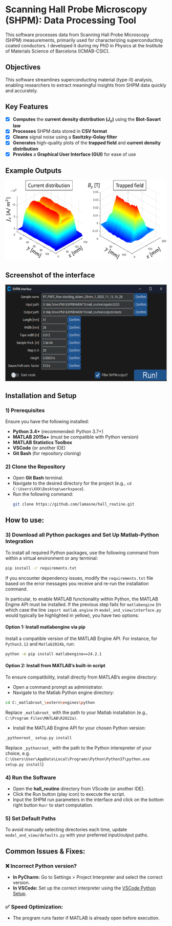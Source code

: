 # Scanning Hall Probe Microscopy (SHPM): Data Processing Tool

This software processes data from Scanning Hall Probe Microscopy (SHPM) measurements, primarily used for characterizing superconducting coated conductors. I developed it during my PhD in Physics at the Institute of Materials Science of Barcelona (ICMAB-CSIC).

## Objectives

This software streamlines superconducting material (type-II) analysis, enabling researchers to extract meaningful insights from SHPM data quickly and accurately.

## Key Features

- [x] **Computes** the **current density distribution ($J_c$)** using the **Biot-Savart law**  
- [x] **Processes** SHPM data stored in **CSV format**  
- [x] **Cleans** signal noise using a **Savitzky-Golay filter**  
- [x] **Generates** high-quality plots of the **trapped field** and **current density distribution**  
- [x] **Provides** a **Graphical User Interface (GUI)** for ease of use  

## Example Outputs

<img src="doc/images/outputs_SHPM.png" alt="Typical trapped field and critical current density distribution in a coated conductor" height="250">

## Screenshot of the interface

<img src="doc/images/interface.png" alt="GUI Interface" height="300">

## Installation and Setup

### 1) Prerequisites
Ensure you have the following installed:
   - **Python 3.4+** (recommended: Python 3.7+)
   - **MATLAB 2015a+** (must be compatible with Python version)
   - **MATLAB Statistics Toolbox**
   - **VSCode** (or another IDE)
   - **Git Bash** (for repository cloning)

### 2) Clone the Repository

- Open **Git Bash** terminal.
- Navigate to the desired directory for the project (e.g., `cd C:\Users\XXX\Desktop\workspace`).
- Run the following command:
  ```bash
  git clone https://github.com/lamasne/hall_routine.git
  ```
## How to use:

### 3) Download all Python packages and Set Up Matlab-Python Integration

To install all required Python packages, use the following command from within a virtual environment or any terminal:
```bash
pip install -r requirements.txt
```
If you encounter dependency issues, modify the `requirements.txt` file based on the error messages you receive and re-run the installation command. 

In particular, to enable MATLAB functionality within Python, the MATLAB Engine API must be installed. If the previous step fails for `matlabengine` (in which case the line `import matlab.engine` in `model_and_view/interface.py` would typically be highlighted in yellow), you have two options:

#### Option 1: Install matlabengine via pip
Install a compatible version of the MATLAB Engine API. For instance, for `Python3.12` and `Matlab2024b`, run:
```bash
python -m pip install matlabengine==24.2.1
```

#### Option 2: Install from MATLAB’s built-in script
To ensure compatibility, install directly from MATLAB’s engine directory:
- Open a command prompt as administrator.
- Navigate to the Matlab Python engine directory:
```bash
cd C:_matlabroot_\extern\engines\python
```
Replace `_matlabroot_` with the path to your Matlab installation (e.g., `C:\Program Files\MATLAB\R2022a)`.
- Install the MATLAB Engine API for your chosen Python version:
```bash
_pythonroot_ setup.py install
   ```
Replace `_pythonroot_` with the path to the Python interepreter of your choice, e.g. `C:\Users\User\AppData\Local\Programs\Python\Python37\python.exe setup.py install`)

### 4) Run the Software
- Open the **hall_routine** directory from VScode (or another IDE).
- Click the Run button (play icon) to execute the script.
- Input the SHPM run parameters in the interface and click on the bottom right button `Run!` to start computation.

### 5) Set Default Paths

To avoid manually selecting directories each time, update `model_and_view/defaults.py` with your preferred input/output paths.

## Common Issues & Fixes:

### ❌ Incorrect Python version?
- **In PyCharm:** Go to Settings > Project Interpreter and select the correct version.
- **In VSCode:** Set up the correct interpreter using the [VSCode Python Setup](https://code.visualstudio.com/docs/python/python-tutorial).

### ✅ Speed Optimization:
- The program runs faster if MATLAB is already open before execution.

